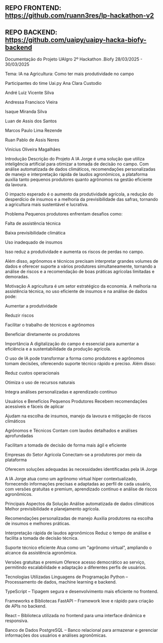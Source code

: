 ## REPO FRONTEND: https://github.com/ruann3res/lp-hackathon-v2
## REPO BACKEND: https://github.com/uaipy/uaipy-hacka-biofy-backend

Documentação do Projeto UAIgro
2º Hackathon .Biofy
28/03/2025 - 30/03/2025

Tema: IA na Agricultura: Como ter mais produtividade no campo

Participantes do time Uai.py
Ana Clara Custodio

André Luiz Vicente Silva

Andressa Francisco Vieira

Isaque Miranda Silva

Luan de Assis dos Santos

Marcos Paulo Lima Rezende

Ruan Pablo de Assis Neres

Vinícius Oliveira Magalhães

Introdução
Descrição do Projeto
A IA Jorge é uma solução que utiliza inteligência artificial para otimizar a tomada de decisão no campo. Com análise automatizada de dados climáticos, recomendações personalizadas de manejo e interpretação rápida de laudos agronômicos, a plataforma auxilia tanto pequenos produtores quanto agrônomos na gestão eficiente da lavoura.

O impacto esperado é o aumento da produtividade agrícola, a redução do desperdício de insumos e a melhoria da previsibilidade das safras, tornando a agricultura mais sustentável e lucrativa.

Problema
Pequenos produtores enfrentam desafios como:

Falta de assistência técnica

Baixa previsibilidade climática

Uso inadequado de insumos

Isso reduz a produtividade e aumenta os riscos de perdas no campo.

Além disso, agrônomos e técnicos precisam interpretar grandes volumes de dados e oferecer suporte a vários produtores simultaneamente, tornando a análise de riscos e a recomendação de boas práticas agrícolas limitadas e demoradas.

Motivação
A agricultura é um setor estratégico da economia. A melhoria na assistência técnica, no uso eficiente de insumos e na análise de dados pode:

Aumentar a produtividade

Reduzir riscos

Facilitar o trabalho de técnicos e agrônomos

Beneficiar diretamente os produtores

Importância
A digitalização do campo é essencial para aumentar a eficiência e a sustentabilidade da produção agrícola.

O uso de IA pode transformar a forma como produtores e agrônomos tomam decisões, oferecendo suporte técnico rápido e preciso. Além disso:

Reduz custos operacionais

Otimiza o uso de recursos naturais

Integra análises personalizadas e aprendizado contínuo

Usuários e Benefícios
Pequenos Produtores
Recebem recomendações acessíveis e fáceis de aplicar

Ajudam na escolha de insumos, manejo da lavoura e mitigação de riscos climáticos

Agrônomos e Técnicos
Contam com laudos detalhados e análises aprofundadas

Facilitam a tomada de decisão de forma mais ágil e eficiente

Empresas do Setor Agrícola
Conectam-se a produtores por meio da plataforma

Oferecem soluções adequadas às necessidades identificadas pela IA Jorge

A IA Jorge atua como um agrônomo virtual hiper contextualizado, fornecendo informações precisas e adaptadas ao perfil de cada usuário, com versões gratuitas e premium, aprendizado contínuo e análise de riscos agronômicos.

Principais Aspectos da Solução
Análise automatizada de dados climáticos
Melhor previsibilidade e planejamento agrícola.

Recomendações personalizadas de manejo
Auxilia produtores na escolha de insumos e melhores práticas.

Interpretação rápida de laudos agronômicos
Reduz o tempo de análise e facilita a tomada de decisão técnica.

Suporte técnico eficiente
Atua como um "agrônomo virtual", ampliando o alcance da assistência agronômica.

Versões gratuitas e premium
Oferece acesso democrático ao serviço, permitindo escalabilidade e adaptação a diferentes perfis de usuários.

Tecnologias Utilizadas
Linguagens de Programação
Python – Processamento de dados, machine learning e backend.

TypeScript – Tipagem segura e desenvolvimento mais eficiente no frontend.

Frameworks e Bibliotecas
FastAPI – Framework leve e rápido para criação de APIs no backend.

React – Biblioteca utilizada no frontend para uma interface dinâmica e responsiva.

Banco de Dados
PostgreSQL – Banco relacional para armazenar e gerenciar informações dos usuários e análises agronômicas.

